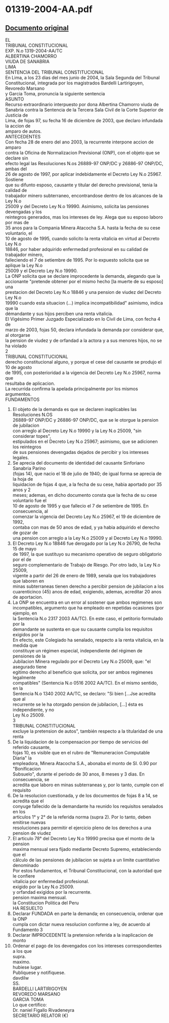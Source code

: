 
01319-2004-AA.pdf
=================
  
[Documento original](https://tc.gob.pe/jurisprudencia/2005/01319-2004-AA.pdf)  
---  
EL  
TRIBUNAL CONSTITUCIONAL  
EXP. N.o 1319-2004-AA/TC  
ALBERTINA CHAMORRO  
VIUDA DE SANABRIA  
LIMA  
SENTENCIA DEL TRIBUNAL CONSTITUCIONAL  
En Lima, a los 23 dias del mes junio de 2004, la Sala Segunda del Tribunal  
Constitucional, integrada por los magistrados Bardelli Lartirigoyen, Revoredo Marsano  
y Garcia Toma, pronuncia la siguiente sentencia  
ASUNTO  
Recurso extraordinario interpuesto por dona Albertina Chamorro viuda de  
Sanabria contra la Sentencia de la Tercera Sala Civil de la Corte Superior de Justicia de  
Lima, de fojas 97, su fecha 16 de diciembre de 2003, que declaro infundada la accion de  
amparo de autos.  
ANTECEDENTES  
Con fecha 28 de enero del ano 2003, la recurrente interpone accion de amparo  
contra la Oficina de Normalizacion Previsional (ONP), con el objeto que se declare sin  
efecto legal las Resoluciones N.os 26889-97 ONP/DC y 26886-97 ONP/DC, ambas del  
26 de agosto de 1997, por aplicar indebidamente el Decreto Ley N.o 25967. Sostiene  
que su difunto esposo, causante y titular del derecho previsional, tenia la calidad de  
trabajador minero subterraneo, encontrandose dentro de los alcances de la Ley N.o  
25009 y del Decreto Ley N.o 19990. Asimismo, solicita las pensiones devengadas y los  
reintegros generados, mas los intereses de ley. Alega que su esposo laboro por mas de  
35 anos para la Compania Minera Atacocha S.A. hasta la fecha de su cese voluntario, el  
10 de agosto de 1995, cuando solicito la renta vitalicia en virtud al Decreto Ley N.o  
18846, por haber adquirido enfermedad profesional en su calidad de trabajador minero,  
falleciendo el 7 de setiembre de 1995. Por lo expuesto solicita que se aplique la Ley N.o  
25009 y el Decreto Ley N.o 19990.  
La ONP solicita que se declare improcedente la demanda, alegando que la  
accionante "pretende obtener por el mismo hecho [la muerte de su esposo] una  
prestacion del Decreto Ley N.o 18846 y una pension de viudez del Decreto Ley N.o  
19990 cuando esta situacion (...) implica incompatibilidad" asimismo, indica que la  
démandante y sus hijos perciben una renta vitalicia.  
El Vigésimo Primer Juzgado Especializado en lo Civil de Lima, con fecha 4 de  
marzo de 2003, fojas 50, declara infundada la demanda por considerar que, al otorgarse  
la pension de viudez y de orfandad a la actora y a sus menores hijos, no se ha violado  
2  
TRIBUNAL CONSTITUCIONAL  
derecho constitucional alguno, y porque el cese del causante se produjo el 10 de agosto  
de 1995, con posterioridad a la vigencia del Decreto Ley N.o 25967, norma que  
resultaba de aplicacion.  
La recurrida confirma la apelada principalmente por los mismos argumentos.  
FUNDAMENTOS  
1. El objeto de la demanda es que se declaren inaplicables las Resoluciones N.OS  
26889-97 ONP/DC y 26886-97 ONP/DC, que se le otorgue la pension de jubilacion  
con arreglo al Decreto Ley N.o 19990 y la Ley N.o 25009, "sin considerar topes",  
estipulados en el Decreto Ley N.o 25967; asimismo, que se adicionen los reintegros  
de sus pensiones devengadas dejados de percibir y los intereses legales.  
2. Se aprecia del documento de identidad del causante Sinforiano Sanabria Parino  
(fojas 14), que nacio el 18 de julio de 1940; de igual forma se aprecia de la hoja de  
liquidacion de fojas 4 que, a la fecha de su cese, habia aportado por 35 anos y 2  
meses; ademas, en dicho documento consta que la fecha de su cese voluntario fue el  
10 de agosto de 1995 y que fallecio el 7 de setiembre de 1995. En consecuencia, al  
comenzar la vigencia del Decreto Ley N.o 25967, el 19 de diciembre de 1992,  
contaba con mas de 50 anos de edad, y ya habia adquirido el derecho de gozar de  
una pension con arreglo a la Ley N.o 25009 y al Decreto Ley N.o 19990.  
3. El Decreto Ley N.o 18846 fue derogado por la Ley N.o 26790, de fecha 15 de mayo  
de 1997, la que sustituyo su mecanismo operativo de seguro obligatorio por el de  
seguro complementario de Trabajo de Riesgo. Por otro lado, la Ley N.o 25009,  
vigente a partir del 26 de enero de 1989, senala que los trabajadores que laboren en  
minas subterraneas tienen derecho a percibir pension de jubilacion a los  
cuarenticinco (45) anos de edad, exigiendo, ademas, acreditar 20 anos de aportacion.  
4. La ONP se encuentra en un error al sostener que ambos regimenes son  
incompatibles, argumento que ha empleado en repetidas ocasiones (por ejemplo, en  
la Sentencia N.o 2317 2003 AA/TC). En este caso, el petitorio formulado por la  
demandante se sustenta en que su causante cumplia los requisitos exigidos por la  
 En efecto, este Colegiado ha senalado, respecto a la renta vitalicia, en la medida que  
constituye un régimen especial, independiente del régimen de pensiones de la  
Jubilacion Minera regulado por el Decreto Ley N.o 25009, que: "el asegurado tiene  
egitimo derecho al beneficio que solicita, por ser ambos regimenes legalmente  
compatibles" (Sentencia N.o 0516 2002 AA/TC). En el mismo sentido, en la  
Sentencia N.o 1340 2002 AA/TC, se declaro: "Si bien [...Jse acredita que al  
recurrente se le ha otorgado pension de jubilacion, [...] ésta es independiente, y no  
Ley N.o 25009.  
3  
TRIBUNAL CONSTITUCIONAL  
excluye la pretension de autos", también respecto a la titularidad de una renta  
6. De la liquidacion de la compensacion por tiempo de servicios del referido causante,  
fojas 10, es visible que en el rubro de "Remuneracion Computable Diaria" la  
empleadora, Minera Atacocha S.A., abonaba el monto de SI. 0.90 por "Bonificacion  
Subsuelo", durante el periodo de 30 anos, 8 meses y 3 dias. En consecuencia, se  
acredita que laboro en minas subterraneas y, por lo tanto, cumple con el requisito  
7. De la resolucion cuestionada, y de los documentos de fojas 8 a 14, se acredita que el  
conyuge fallecido de la demandante ha reunido los requisitos senalados en los  
articulos 1° y 2° de la referida norma (supra 2). Por lo tanto, deben emitirse nuevas  
resoluciones para permitir el ejercicio pleno de los derechos a una pension de viudez  
8. El articulo 78° del Decreto Ley N.o 19990 precisa que el monto de la pension  
maxima mensual sera fijado mediante Decreto Supremo, estableciendo que el  
câlculo de las pensiones de jubilacion se sujeta a un limite cuantitativo denominado  
Por estos fundamentos, el Tribunal Constitucional, con la autoridad que le confiere  
vitalicia por enfermedad profesional.  
exigido por la Ley N.o 25009.  
y orfandad exigidos por la recurrente.  
pension maxima mensual.  
la Constitucion Politica del Peru  
HA RESUELTO  
1. Declarar FUNDADA en parte la demanda; en consecuencia, ordenar que la ONP  
cumpla con dictar nueva resolucion conforme a ley, de acuerdo al Fundamento 3  
2. Declarar IMPROCEDENTE la pretension referida a la inaplicacion de monto  
3. Ordenar el pago de los devengados con los intereses correspondientes a los que  
supra.  
maximo.  
hubiese lugar.  
Publiquese y notifiquese.  
davdilw  
SS.  
BARDELLI LARTIRIGOYEN  
REVOREDO MARSANO  
GARCIA TOMA  
Lo que certifico:  
Dr. naniel Figallo Rivadeneyra  
SECRETARIO RELATOR (€)
